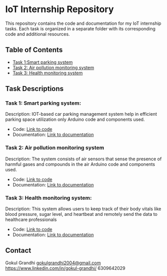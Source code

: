 # IoT Internship Repository

This repository contains the code and documentation for my IoT internship tasks. Each task is organized in a separate folder with its corresponding code and additional resources.

## Table of Contents

- [Task 1:Smart parking system](SmartParking)
- [Task 2: Air pollution monitoring system](Air_pollution_monitoring_system)
- [Task 3: Health monitoring system](Health_Monitoring_System)

## Task Descriptions

### Task 1: Smart parking system:

Description: IOT-based car parking management system help in efficient parking space utilization only Arduino code and components used.

- Code: [Link to code](SmartParking)
- Documentation: [Link to documentation](SmartParking/Documentation.md)

### Task 2: Air pollution monitoring system

Description: The system consists of air sensors that sense the presence of harmful gases and compounds in the air Arduino code and components used.

- Code: [Link to code](Air_pollution_monitoring_system)
- Documentation: [Link to documentation](Air_pollution_monitoring_system/Documentation.md)

### Task 3: Health monitoring system:

Description: This system allows users to keep track of their body vitals like blood pressure, sugar level, and heartbeat and remotely send the data to healthcare professionals
- Code: [Link to code](Health_Monitoring_System)
- Documentation: [Link to documentation](Health_Monitoring_System/Documentation.md)


## Contact

Gokul Grandhi
gokulgrandhi2004@gmail.com
https://www.linkedin.com/in/gokul-grandhi/
6309642029
